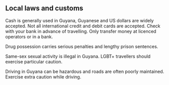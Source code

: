 ## Local laws and customs

Cash is generally used in Guyana, Guyanese and US dollars are widely accepted. Not all international credit and debit cards are accepted. Check with your bank in advance of travelling. Only transfer money at licenced operators or in a bank.

Drug possession carries serious penalties and lengthy prison sentences.

Same-sex sexual activity is illegal in Guyana. LGBT+ travellers should exercise particular caution.

Driving in Guyana can be hazardous and roads are often poorly maintained. Exercise extra caution while driving.